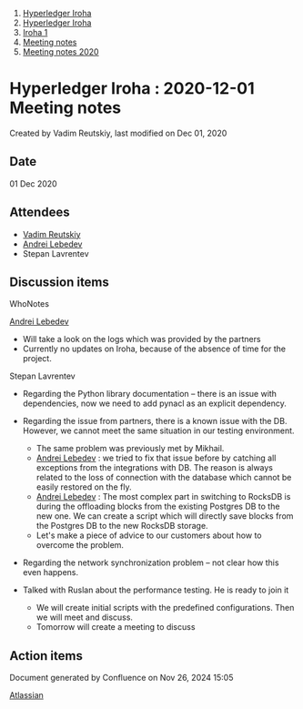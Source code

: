 1. [Hyperledger Iroha](index.html)
2. [Hyperledger Iroha](Hyperledger-Iroha_20873224.html)
3. [Iroha 1](Iroha-1_21015959.html)
4. [Meeting notes](Meeting-notes_21016018.html)
5. [Meeting notes 2020](Meeting-notes-2020_21016022.html)

# Hyperledger Iroha : 2020-12-01 Meeting notes

Created by Vadim Reutskiy, last modified on Dec 01, 2020

## Date

01 Dec 2020

## Attendees

- [Vadim Reutskiy](https://lf-hyperledger.atlassian.net/wiki/people/5b8d04b72786fb2bf79a7405?ref=confluence)
- [Andrei Lebedev](https://lf-hyperledger.atlassian.net/wiki/people/557058:c02f1b3d-42e6-4519-ba84-2d0476dccbc9?ref=confluence)
- Stepan Lavrentev

## Discussion items

WhoNotes

[Andrei Lebedev](https://lf-hyperledger.atlassian.net/wiki/people/557058:c02f1b3d-42e6-4519-ba84-2d0476dccbc9?ref=confluence)

- Will take a look on the logs which was provided by the partners
- Currently no updates on Iroha, because of the absence of time for the project.

Stepan Lavrentev

- Regarding the Python library documentation – there is an issue with dependencies, now we need to add pynacl as an explicit dependency.
- Regarding the issue from partners, there is a known issue with the DB. However, we cannot meet the same situation in our testing environment.
  
  - The same problem was previously met by Mikhail.
  - [Andrei Lebedev](https://lf-hyperledger.atlassian.net/wiki/people/557058:c02f1b3d-42e6-4519-ba84-2d0476dccbc9?ref=confluence) : we tried to fix that issue before by catching all exceptions from the integrations with DB. The reason is always related to the loss of connection with the database which cannot be easily restored on the fly.
  - [Andrei Lebedev](https://lf-hyperledger.atlassian.net/wiki/people/557058:c02f1b3d-42e6-4519-ba84-2d0476dccbc9?ref=confluence) : The most complex part in switching to RocksDB is during the offloading blocks from the existing Postgres DB to the new one. We can create a script which will directly save blocks from the Postgres DB to the new RocksDB storage.
  - Let's make a piece of advice to our customers about how to overcome the problem.
- Regarding the network synchronization problem – not clear how this even happens.
- Talked with Ruslan about the performance testing. He is ready to join it
  
  - We will create initial scripts with the predefined configurations. Then we will meet and discuss.
  - Tomorrow will create a meeting to discuss

## Action items

Document generated by Confluence on Nov 26, 2024 15:05

[Atlassian](http://www.atlassian.com/)
